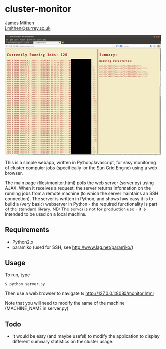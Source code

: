 cluster-monitor
===============

James Mithen  
j.mithen@surrey.ac.uk

![Alt text](pic.png)

This is a simple webapp, written in Python/Javascript, for easy
monitoring of cluster computer jobs (specifically for the Sun Grid
Engine) using a web browser.  

The main page (files/monitor.html) polls the web server (server.py)
using AJAX.  When it receives a request, the server returns
information on the running jobs from a remote machine (to which the
server maintains an SSH connection).  The server is written in Python,
and shows how easy it is to build a (very basic) webserver in Python -
the required functionality is part of the standard library.  NB: The
server is not for production use - it is intended to be used on a
local machine.

Requirements
-------------
* Python2.x
* paramiko (used for SSH, see http://www.lag.net/paramiko/)

Usage
------

To run, type

    $ python server.py
Then use a web browser to navigate to http://127.0.0.1:8080/monitor.html

Note that you will need to modify the name of the machine (MACHINE_NAME in server.py)

Todo 
---- 

* It would be easy (and maybe useful) to modify the application to
  display different summary statistics on the cluster usage.
